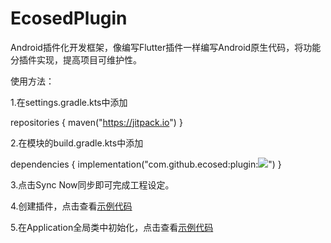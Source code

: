 # EcosedPlugin
Android插件化开发框架，像编写Flutter插件一样编写Android原生代码，将功能分插件实现，提高项目可维护性。

使用方法：

1.在settings.gradle.kts中添加

repositories { maven("https://jitpack.io") }

2.在模块的build.gradle.kts中添加

dependencies { implementation("com.github.ecosed:plugin:[![](https://jitpack.io/v/ecosed/plugin.svg)](https://jitpack.io/#ecosed/plugin)") }

3.点击Sync Now同步即可完成工程设定。

4.创建插件，点击查看[示例代码](https://github.dev/ecosed/EcosedPlugin/blob/master/app/src/main/java/io/ecosed/plugin_example/ExamplePlugin.kt)

5.在Application全局类中初始化，点击查看[示例代码](https://github.dev/ecosed/EcosedPlugin/blob/master/app/src/main/java/io/ecosed/plugin_example/MyApplication.kt)
